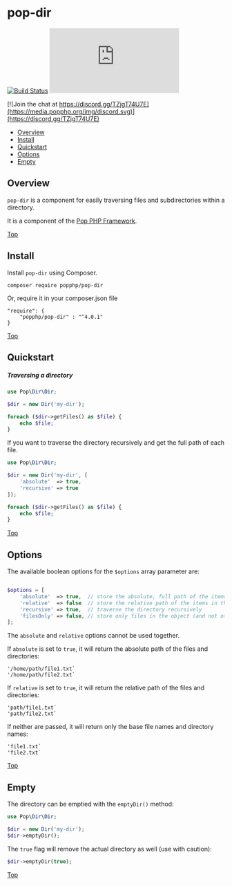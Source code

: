 pop-dir
=======

[![Build Status](https://github.com/popphp/pop-dir/workflows/phpunit/badge.svg)](https://github.com/popphp/pop-dir/actions)
[![Coverage Status](http://cc.popphp.org/coverage.php?comp=pop-dir)](http://cc.popphp.org/pop-dir/)

[![Join the chat at https://discord.gg/TZjgT74U7E](https://media.popphp.org/img/discord.svg)](https://discord.gg/TZjgT74U7E)

* [Overview](#overview)
* [Install](#install)
* [Quickstart](#quickstart)
* [Options](#options)
* [Empty](#empty)

Overview
--------
`pop-dir` is a component for easily traversing files and subdirectories within a directory.

It is a component of the [Pop PHP Framework](https://www.popphp.org/).

[Top](#pop-dir)

Install
-------

Install `pop-dir` using Composer.

    composer require popphp/pop-dir

Or, require it in your composer.json file

    "require": {
        "popphp/pop-dir" : "^4.0.1"
    }

[Top](#pop-dir)

Quickstart
----------

##### Traversing a directory

```php
use Pop\Dir\Dir;

$dir = new Dir('my-dir');

foreach ($dir->getFiles() as $file) {
    echo $file;
}
```

If you want to traverse the directory recursively and get the full path of each file.

```php
use Pop\Dir\Dir;

$dir = new Dir('my-dir', [
    'absolute'  => true,
    'recursive' => true
]);

foreach ($dir->getFiles() as $file) {
    echo $file;
}
```

[Top](#pop-dir)

Options
-------

The available boolean options for the `$options` array parameter are:

```php

$options = [
    'absolute'  => true,  // store the absolute, full path of the items in the directory
    'relative'  => false  // store the relative path of the items in the directory
    'recursive' => true,  // traverse the directory recursively
    'filesOnly' => false, // store only files in the object (and not other directories)
];
```

The `absolute` and `relative` options cannot be used together.

If `absolute` is set to `true`, it will return the absolute path of the files and directories:

```text
'/home/path/file1.txt`
'/home/path/file2.txt`
```

If `relative` is set to `true`, it will return the relative path of the files and directories:

```text
'path/file1.txt`
'path/file2.txt`
```

If neither are passed, it will return only the base file names and directory names:

```text
'file1.txt`
'file2.txt`
```

[Top](#pop-dir)

Empty
-----

The directory can be emptied with the `emptyDir()` method:

```php
use Pop\Dir\Dir;

$dir = new Dir('my-dir');
$dir->emptyDir();
```

The `true` flag will remove the actual directory as well (use with caution):

```php
$dir->emptyDir(true);
```

[Top](#pop-dir)
